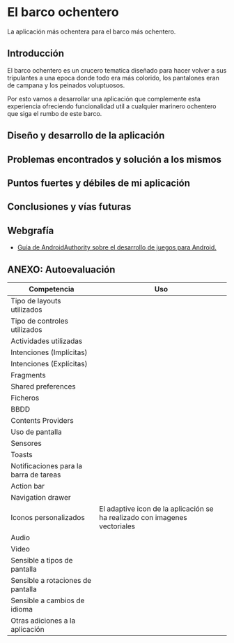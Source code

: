 # El barco ochentero

La aplicación más ochentera para el barco más ochentero.

## Introducción

El barco ochentero es un crucero tematica diseñado para hacer volver a sus tripulantes a una epoca donde todo era más colorido, los pantalones eran de campana y los peinados voluptuosos.

Por esto vamos a desarrollar una aplicación que complemente esta experiencia ofreciendo funcionalidad util a cualquier marinero ochentero que siga el rumbo de este barco.

## Diseño y desarrollo de la aplicación

## Problemas encontrados y solución a los mismos

## Puntos fuertes y débiles de mi aplicación

## Conclusiones y vías futuras

## Webgrafía

+ [Guía de AndroidAuthority sobre el desarrollo de juegos para Android.](https://www.androidauthority.com/android-game-java-785331/)

## ANEXO: Autoevaluación

| Competencia | Uso |
| --- | --- |
|Tipo de layouts utilizados | |
|Tipo de controles utilizados | |
| Actividades utilizadas | |
| Intenciones (Implícitas) | |
| Intenciones (Explícitas) | |
| Fragments | |
| Shared preferences | |
| Ficheros | |
| BBDD | |
| Contents Providers | |
| Uso de pantalla | |
| Sensores | |
| Toasts | |
| Notificaciones para la barra de tareas | |
| Action bar | |
| Navigation drawer | |
| Iconos personalizados | El adaptive icon de la aplicación se ha realizado con imagenes vectoriales |
| Audio | |
| Video | |
| Sensible a tipos de pantalla | |
| Sensible a rotaciones de pantalla | |
| Sensible a cambios de idioma | |
| Otras adiciones a la aplicación | |
